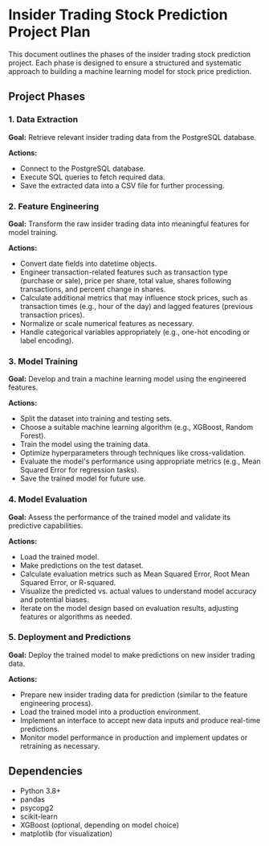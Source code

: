 # Insider Trading Stock Prediction Project Plan

This document outlines the phases of the insider trading stock prediction project. Each phase is designed to ensure a structured and systematic approach to building a machine learning model for stock price prediction.

## Project Phases

### 1. Data Extraction

**Goal:** Retrieve relevant insider trading data from the PostgreSQL database.

**Actions:**
- Connect to the PostgreSQL database.
- Execute SQL queries to fetch required data.
- Save the extracted data into a CSV file for further processing.

### 2. Feature Engineering

**Goal:** Transform the raw insider trading data into meaningful features for model training.

**Actions:**
- Convert date fields into datetime objects.
- Engineer transaction-related features such as transaction type (purchase or sale), price per share, total value, shares following transactions, and percent change in shares.
- Calculate additional metrics that may influence stock prices, such as transaction times (e.g., hour of the day) and lagged features (previous transaction prices).
- Normalize or scale numerical features as necessary.
- Handle categorical variables appropriately (e.g., one-hot encoding or label encoding).

### 3. Model Training

**Goal:** Develop and train a machine learning model using the engineered features.

**Actions:**
- Split the dataset into training and testing sets.
- Choose a suitable machine learning algorithm (e.g., XGBoost, Random Forest).
- Train the model using the training data.
- Optimize hyperparameters through techniques like cross-validation.
- Evaluate the model's performance using appropriate metrics (e.g., Mean Squared Error for regression tasks).
- Save the trained model for future use.

### 4. Model Evaluation

**Goal:** Assess the performance of the trained model and validate its predictive capabilities.

**Actions:**
- Load the trained model.
- Make predictions on the test dataset.
- Calculate evaluation metrics such as Mean Squared Error, Root Mean Squared Error, or R-squared.
- Visualize the predicted vs. actual values to understand model accuracy and potential biases.
- Iterate on the model design based on evaluation results, adjusting features or algorithms as needed.

### 5. Deployment and Predictions

**Goal:** Deploy the trained model to make predictions on new insider trading data.

**Actions:**
- Prepare new insider trading data for prediction (similar to the feature engineering process).
- Load the trained model into a production environment.
- Implement an interface to accept new data inputs and produce real-time predictions.
- Monitor model performance in production and implement updates or retraining as necessary.

## Dependencies

- Python 3.8+
- pandas
- psycopg2
- scikit-learn
- XGBoost (optional, depending on model choice)
- matplotlib (for visualization)


